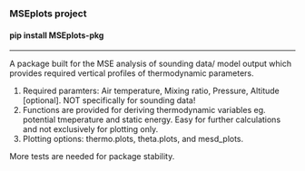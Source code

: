 ### MSEplots project
#### pip install MSEplots-pkg
------
A package built for the MSE analysis of sounding data/ model output which provides required vertical profiles of thermodynamic parameters.

1. Required paramters: Air temperature, Mixing ratio, Pressure, Altitude [optional]. NOT specifically for sounding data!
2. Functions are provided for deriving thermodynamic variables eg. potential tmeperature and static energy. Easy for further calculations and not exclusively for plotting only.
3. Plotting options: thermo.plots, theta.plots, and mesd_plots.

More tests are needed for package stability.
